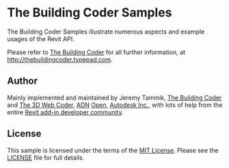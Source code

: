 # The Building Coder Samples

The Building Coder Samples illustrate numerous aspects and example usages of the Revit API.

Please refer to [The Building Coder](http://thebuildingcoder.typepad.com) for all further information, at http://thebuildingcoder.typepad.com.


## Author

Mainly implemented and maintained by
Jeremy Tammik,
[The Building Coder](http://thebuildingcoder.typepad.com) and
[The 3D Web Coder](http://the3dwebcoder.typepad.com),
[ADN](http://www.autodesk.com/adn)
[Open](http://www.autodesk.com/adnopen),
[Autodesk Inc.](http://www.autodesk.com),
with lots of help from the entire
[Revit add-in developer community](http://forums.autodesk.com/t5/revit-api/bd-p/160).


## License

This sample is licensed under the terms of the [MIT License](http://opensource.org/licenses/MIT).
Please see the [LICENSE](LICENSE) file for full details.
